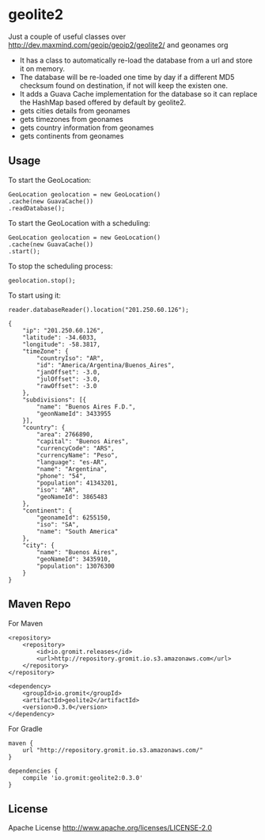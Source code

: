 # geolite2
Just a couple of useful classes over http://dev.maxmind.com/geoip/geoip2/geolite2/ and geonames org
  - It has a class to automatically re-load the database from a url and store it on memory.
  - The database will be re-loaded one time by day if a different MD5 checksum found on destination, if not will keep the existen one.
  - It adds a Guava Cache implementation for the database so it can replace the HashMap based offered by default by geolite2.
  - gets cities details from geonames
  - gets timezones from geonames
  - gets country information from geonames
  - gets continents from geonames

Usage
----

To start the GeoLocation:

    GeoLocation geolocation = new GeoLocation()
    .cache(new GuavaCache())
    .readDatabase();

To start the GeoLocation with a scheduling:

    GeoLocation geolocation = new GeoLocation()
    .cache(new GuavaCache())
    .start();
    
To stop the scheduling process:

    geolocation.stop();

To start using it:

    reader.databaseReader().location("201.250.60.126");
    
	{
		"ip": "201.250.60.126",
		"latitude": -34.6033,
		"longitude": -58.3817,
		"timeZone": {
			"countryIso": "AR",
			"id": "America/Argentina/Buenos_Aires",
			"janOffset": -3.0,
			"julOffset": -3.0,
			"rawOffset": -3.0
		},
		"subdivisions": [{
			"name": "Buenos Aires F.D.",
			"geonNameId": 3433955
		}],
		"country": {
			"area": 2766890,
			"capital": "Buenos Aires",
			"currencyCode": "ARS",
			"currencyName": "Peso",
			"language": "es-AR",
			"name": "Argentina",
			"phone": "54",
			"population": 41343201,
			"iso": "AR",
			"geoNameId": 3865483
		},
		"continent": {
			"geonameId": 6255150,
			"iso": "SA",
			"name": "South America"
		},
		"city": {
			"name": "Buenos Aires",
			"geoNameId": 3435910,
			"population": 13076300
		}
	}
    
Maven Repo
----
For Maven

    <repository>
		<repository>
			<id>io.gromit.releases</id>
			<url>http://repository.gromit.io.s3.amazonaws.com</url>
		</repository>
    </repository>

    <dependency>
    	<groupId>io.gromit</groupId>
    	<artifactId>geolite2</artifactId>
    	<version>0.3.0</version>
    </dependency>

For Gradle

    maven {
        url "http://repository.gromit.io.s3.amazonaws.com/"
    }
    
    dependencies {
    	compile 'io.gromit:geolite2:0.3.0'
    }
    

License
----
Apache License http://www.apache.org/licenses/LICENSE-2.0
